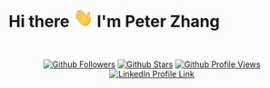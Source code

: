 # Hi there <img src="./assets/Hi.gif" width="35px"> I'm Peter Zhang
<br>
<p align="center">
  <a href="https://github.com/peterwzhang?tab=followers">
    <img alt="Github Followers" title="Follow me on Github" src="https://img.shields.io/github/followers/peterwzhang?label=Follow&style=for-the-badge&color=red"/></a>
  <a href="https://github.com/peterwzhang?tab=repositories&sort=stargazers&type=source">
    <img alt="Github Stars" title="Check out my projects" src="https://img.shields.io/github/stars/peterwzhang?label=stars&style=for-the-badge&color=yellow"/></a>
  <a href="https://github.com/peterwzhang">
    <img alt="Github Profile Views" title="Github Profile Views" src="https://komarev.com/ghpvc/?username=peterwzhang&style=for-the-badge&color=4CBB17"/></a>
  <a href="https://www.linkedin.com/in/pwzhang/">
    <img alt="LinkedIn Profile Link" title="Connect with me on LinkedIn" src="https://img.shields.io/badge/-pwzhang-blue?style=for-the-badge&color=blue&link=https://www.linkedin.com/in/pwzhang/&label=linkedin"/></a>
</p>
